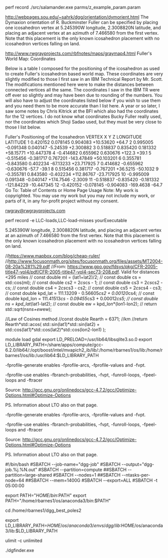 perf record ./src/salamander.exe parms/z_example_param.param

http://webpages.sou.edu/~sahrk/dgg/orientation/dymorient.html
The Dymaxion orientation of R. Buckminster Fuller can be specified by placing one icosahedron vertex at 5.245390W longitude, 2.3008820N latitude, and placing an adjacent vertex at an azimuth of 7.466580 from the first vertex. Note that this placement is the only known icosahedron placement with no icosahedron vertices falling on land. 


http://www.rwgrayprojects.com/rbfnotes/maps/graymap4.html
Fuller's World Map: Coordinates


Below is a table I composed for the positioning of the icosahedron as used to create Fuller's icosahedron based world map. These coordinates are very slightly modified to those I first saw in an IBM Technical Report by Mr. Scott. The modifications mentioned here were to make the distances between connected vertices all the same. The coordinates I saw in the IBM TR were off ever so slightly and may have been due to rounding of the numbers. You will also have to adjust the coordinates listed below if you wish to use them and you need them to be more accurate than I list here. A year or so later, I saw some notes by Chris Kitrick at the BFI which also had the coordinates for the 12 vertices. I do not know what coordinates Bucky Fuller really used, nor the coordinates which Shoji Sadao used, but they must be very close to those I list below.

Fuller's Positioning of the Icosahedron
VERTEX  X Y Z LONGITUDE LATITUDE
1   0.420152  0.078145   0.904083  +10.53620 +64.7
2   0.995005  -0.091348  0.040147   -5.24539  +2.300882
3   0.518837  0.835420   0.181332  +58.15771 +10.447378
4   -0.414682 0.655962   0.630676 +122.3     +39.1
5   -0.515456 -0.381717  0.767201 -143.47849 +50.103201
6   0.355781  -0.843580  0.402234  -67.13233 +23.717925
7   0.414682  -0.655962 -0.630676  -57.7     -39.1
8   0.515456  0.381717  -0.767201  +36.5215  -50.1032
9   -0.355781 0.843580  -0.402234 +112.86767 -23.717925
10  -0.995009 0.091348  -0.040147 +174.7546   -2.3009
11  -0.518837 -0.835420 -0.181332 -121.84229 -10.447345
12  -0.420152 -0.078145 -0.904083 -169.4638  -64.7
Go To: Table of Contents or Home Page
Usage Note: My work is copyrighted. You may use my work but you may not include my work, or parts of it, in any for-profit project without my consent.

rwgray@rwgrayprojects.com


perf record -e LLC-loads,LLC-load-misses yourExecutable


 5.245390W longitude, 2.3008820N latitude, and placing an adjacent vertex at an azimuth of 7.466580 from the first vertex. Note that this placement is the only known icosahedron placement with no icosahedron vertices falling on land. 






  //https://www.mapbox.com/blog/cheap-ruler/
  //http://www.focusonmath.org/sites/focusonmath.org/files/assets/MT2004-08-20a%281%29.pdf
  //From: https://www.gpo.gov/fdsys/pkg/CFR-2005-title47-vol4/pdf/CFR-2005-title47-vol4-sec73-208.pdf. Valid for distances <295 miles
  // const double ml      = (lat1+lat2)/2;
  // const double cs      = std::cos(ml);
  // const double cs2     = 2*cs*cs  - 1;
  // const double cs3     = 2*cs*cs2 - cs;
  // const double cs4     = 2*cs*cs3 - cs2;
  // const double cs5     = 2*cs*cs4 - cs3;
  // const double kpd_lat = 111.13209    - 0.56605*cs2 + 0.00120*cs4;
  // const double kpd_lon = 111.41513*cs - 0.09455*cs3 + 0.00012*cs5;
  // const double ns      = kpd_lat*(lat1-lat2);
  // const double ew      = kpd_lon*(lon1-lon2);
  // return std::sqrt(ns*ns+ew*ew);

  //Law of Cosines method
  //const double Rearth = 6371; //km
  //return Rearth*std::acos( std::sin(lat1)*std::sin(lat2) + std::cos(lat1)*std::cos(lat2)*std::cos(lon2-lon1) );








module load gdal
export LD_PRELOAD=/usr/lib64/libsqlite3.so.0
export LD_LIBRARY_PATH=/share/apps/compute/gcc-6.2.0/lib64/:/opt/boost/intel/mvapich2_ib/lib/:/home/rbarnes1/os/lib:/home/rbarnes1/os/lib:/usr/lib64:$LD_LIBRARY_PATH






-fprofile-generate enables -fprofile-arcs, -fprofile-values and -fvpt.

-fprofile-use enables -fbranch-probabilities, -fvpt, -funroll-loops, -fpeel-loops and -ftracer

Source: http://gcc.gnu.org/onlinedocs/gcc-4.7.2/gcc/Optimize-Options.html#Optimize-Options

PS. Information about LTO also on that page.

-fprofile-generate enables -fprofile-arcs, -fprofile-values and -fvpt.

-fprofile-use enables -fbranch-probabilities, -fvpt, -funroll-loops, -fpeel-loops and -ftracer

Source: http://gcc.gnu.org/onlinedocs/gcc-4.7.2/gcc/Optimize-Options.html#Optimize-Options

PS. Information about LTO also on that page.












#!/bin/bash
#SBATCH --job-name="dgg-job"
#SBATCH --output="dgg-job.%j.%N.out"
#SBATCH --partition=compute
##SBATCH --partition=large-shared
#SBATCH --nodes=1
##SBATCH --ntasks-per-node=64
##SBATCH --mem=1400G
#SBATCH --export=ALL
#SBATCH -t 05:00:00

export PATH="$HOME/bin:$PATH"
export PATH="/home/rbarnes1/os/anaconda3/bin:$PATH"

cd /home/rbarnes1/dgg_best_poles2

export LD_LIBRARY_PATH=$HOME/os/anaconda3/envs/dgg/lib:$HOME/os/anaconda3/lib:$LD_LIBRARY_PATH

ulimit -c unlimited

./dgfinder.exe



